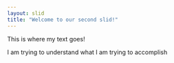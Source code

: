```yaml
---
layout: slid
title: "Welcome to our second slid!"
---
```

This is where my text goes!

I am trying to understand what I am trying to accomplish
